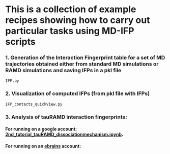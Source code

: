 #  This is a collection of example recipes showing how to carry out particular tasks using MD-IFP scripts


### 1. Generation of the Interaction Fingerprint table for a set of MD trajectories obtained either from standard MD simulations or RAMD simulations and saving IFPs in a pkl file
    IFP.py
### 2. Visualization  of computed IFPs (from pkl file with IFPs)
    IFP_contacts_quickView.py
### 3. Analysis of tauRAMD interaction fingerprints:
####    For running on a google account: [2nd_tutorial_tauRAMD_dissociationmechanism.ipynb](./2nd_tutorial_tauRAMD_dissociationmechanism.ipynb).
####    For running on an [ebrains](https://wiki.ebrains.eu/bin/view/Main/) account: 
